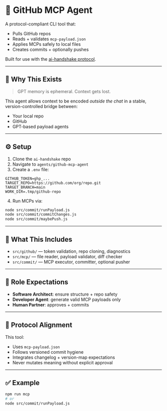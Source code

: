 # 🧩 GitHub MCP Agent

A protocol-compliant CLI tool that:
- Pulls GitHub repos
- Reads + validates `mcp-payload.json`
- Applies MCPs safely to local files
- Creates commits + optionally pushes

Built for use with the [ai-handshake protocol](https://github.com/sanket319/ai-handshake).

---

## 🧠 Why This Exists

> GPT memory is ephemeral. Context gets lost.

This agent allows context to be encoded *outside the chat* in a stable, version-controlled bridge between:
- Your local repo
- GitHub
- GPT-based payload agents

---

## ⚙️ Setup

1. Clone the `ai-handshake` repo
2. Navigate to `agents/github-mcp-agent`
3. Create a `.env` file:

```env
GITHUB_TOKEN=ghp_...
TARGET_REPO=https://github.com/org/repo.git
TARGET_BRANCH=main
WORK_DIR=.tmp/github-repo
```

4. Run MCPs via:
```bash
node src/commit/runPayload.js
node src/commit/commitChanges.js
node src/commit/maybePush.js
```

---

## 🧰 What This Includes

- `src/github/` — token validation, repo cloning, diagnostics
- `src/mcp/` — file reader, payload validator, diff checker
- `src/commit/` — MCP executor, committer, optional pusher

---

## 🤝 Role Expectations

- **Software Architect**: ensure structure + repo safety
- **Developer Agent**: generate valid MCP payloads only
- **Human Partner**: approves + commits

---

## 🔄 Protocol Alignment

This tool:
- Uses `mcp-payload.json`
- Follows versioned commit hygiene
- Integrates changelog + version-map expectations
- Never mutates meaning without explicit approval

---

## ✅ Example

```bash
npm run mcp
# or
node src/commit/runPayload.js
```
